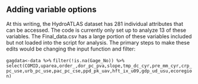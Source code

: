 ## Adding variable options

At this writing, the HydroATLAS dataset has 281 individual attributes that can be accessed. The code is currently only set up to analyze 13 of these variables. The Final_data.csv has a large portion of these variables
included but not loaded into the script for analysis. The primary steps to make these edits would be changing the input function and filter:

`gagdata<-data %>%`
  `filter(!is.na(Gage_No)) %>%`
  `select(COMID,uparea,order_,dor_pc_pva,slope,tmp_dc_cyr,pre_mm_cyr,crp_pc_use,urb_pc_use,pac_pc_cse,ppd_pk_uav,hft_ix_u09,gdp_ud_usu,ecoregion)`
